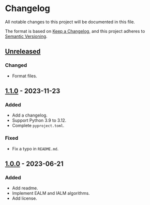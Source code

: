 # Changelog

All notable changes to this project will be documented in this file.

The format is based on [Keep a Changelog](https://keepachangelog.com/en/1.1.0/),
and this project adheres to [Semantic Versioning](https://semver.org/spec/v2.0.0.html).

## [Unreleased]

### Changed

- Format files.

## [1.1.0] - 2023-11-23

### Added

- Add a changelog.
- Support Python 3.9 to 3.12.
- Complete `pyproject.toml`.

### Fixed

- Fix a typo in `README.md`.

## [1.0.0] - 2023-06-21

### Added

- Add readme.
- Implement EALM and IALM algorithms.
- Add license.

[unreleased]: https://github.com/2020leon/rpca/compare/v1.1.0...HEAD
[1.1.0]: https://github.com/2020leon/rpca/compare/v1.0.0...v1.1.0
[1.0.0]: https://github.com/2020leon/rpca/releases/tag/v1.0.0
